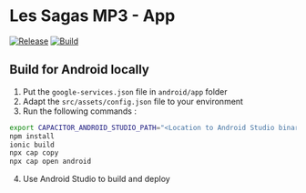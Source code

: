 # Les Sagas MP3 - App
[![Release](https://github.com/les-sagas-mp3/app/workflows/Release/badge.svg)](https://github.com/les-sagas-mp3/app/actions?query=workflow%3ARelease)
[![Build](https://github.com/Les-Sagas-MP3/app/actions/workflows/build.yml/badge.svg)](https://github.com/Les-Sagas-MP3/app/actions/workflows/build.yml)

## Build for Android locally

1. Put the `google-services.json` file in `android/app` folder
2. Adapt the `src/assets/config.json` file to your environment
3. Run the following commands :

```bash
export CAPACITOR_ANDROID_STUDIO_PATH="<Location to Android Studio binary>" 
npm install
ionic build
npx cap copy
npx cap open android
```

4. Use Android Studio to build and deploy
